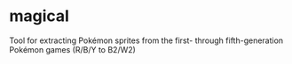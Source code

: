 # magical
Tool for extracting Pokémon sprites from the first- through fifth-generation Pokémon games (R/B/Y to B2/W2)
